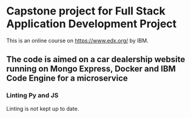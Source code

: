 # Capstone project for Full Stack Application Development Project
This is an online course on https://www.edx.org/ by IBM.
## The code is aimed on a car dealership website running on Mongo Express, Docker and IBM Code Engine for a microservice
### Linting Py and JS
Linting is not kept up to date.
